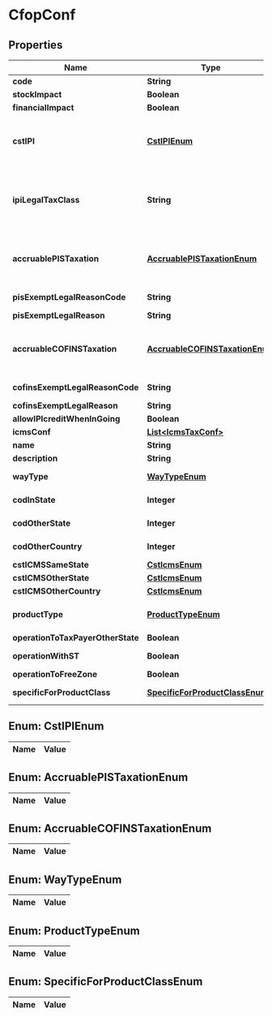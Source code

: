 
# CfopConf

## Properties
Name | Type | Description | Notes
------------ | ------------- | ------------- | -------------
**code** | **String** | main unique identificator | 
**stockImpact** | **Boolean** | Inform that the process has inventory impact. |  [optional]
**financialImpact** | **Boolean** | Inform that the process has financial impact. |  [optional]
**cstIPI** | [**CstIPIEnum**](#CstIPIEnum) | Inform if this process is subject to IPI taxation on output process - &#39;T&#39;  # TAXABLE - &#39;Z&#39;  # TAXABLE WITH RATE&#x3D;0.00 - &#39;E&#39;  # EXEMPT - &#39;H&#39;  # SUSPENDED - &#39;N&#39;  # NO TAXABLE     - &#39;I&#39;  # IMMUNE - &#39;O&#39;  # OTHER - &#39;OZ&#39; # OTHER AND ZERO VALUES  |  [optional]
**ipiLegalTaxClass** | **String** | Legal tax classificação for IPI (enquadramento) When the processo has CST IPI 52 or 54, is mandatory inform Reason Code, see Anexo XIV - Código de Enquadramento Legal do IPI from  http://www.nfe.fazenda.gov.br/portal/exibirArquivo.aspx?conteudo&#x3D;mCnJajU4BKU&#x3D;  |  [optional]
**accruablePISTaxation** | [**AccruablePISTaxationEnum**](#AccruablePISTaxationEnum) | Inform if this item by nature is subject to PIS taxation or exempt - &#39;T&#39; # TAXABLE - &#39;Z&#39; # TAXABLE WITH RATE&#x3D;0.00 - &#39;E&#39; # EXEMPT - &#39;H&#39; # SUSPENDED - &#39;N&#39; # NO TAXABLE - &#39;O&#39; # OTHER - &#39;OZ&#39;# OTHER AND ZERO VALUES  |  [optional]
**pisExemptLegalReasonCode** | **String** | When exempt, taxable with zero, suspended, not taxable, this field holds the official code number |  [optional]
**pisExemptLegalReason** | **String** | When specifi reason, this field has the description |  [optional]
**accruableCOFINSTaxation** | [**AccruableCOFINSTaxationEnum**](#AccruableCOFINSTaxationEnum) | Inform if this item by nature is subject to COFINS taxation or exempt - &#39;T&#39;  # TAXABLE - &#39;Z&#39;  # TAXABLE WITH RATE&#x3D;0.00 - &#39;E&#39;  # EXEMPT - &#39;H&#39;  # SUSPENDED - &#39;N&#39;  # NO TAXABLE     - &#39;O&#39;  # OTHER - &#39;OZ&#39; # OTHER AND ZERO VALUES  |  [optional]
**cofinsExemptLegalReasonCode** | **String** | When exempt, taxable with zero, suspended, not taxable, this field holds the official code number |  [optional]
**cofinsExemptLegalReason** | **String** | When specifi reason, this field has the description |  [optional]
**allowIPIcreditWhenInGoing** | **Boolean** | Inform that the process allow IPI credit to Input process |  [optional]
**icmsConf** | [**List&lt;IcmsTaxConf&gt;**](IcmsTaxConf.md) | the map key is state code |  [optional]
**name** | **String** |  | 
**description** | **String** |  |  [optional]
**wayType** | [**WayTypeEnum**](#WayTypeEnum) | inform if the transaction is an operation to internalizing item or value |  [optional]
**codInState** | **Integer** | CFOP code (tax code operation) when the transactions are within the same state. |  [optional]
**codOtherState** | **Integer** | CFOP code (tax code operation) when the transactions are to another state. |  [optional]
**codOtherCountry** | **Integer** | CFOP code (tax code operation) when the transactions are to another country. |  [optional]
**cstICMSSameState** | [**CstIcmsEnum**](CstIcmsEnum.md) |  |  [optional]
**cstICMSOtherState** | [**CstIcmsEnum**](CstIcmsEnum.md) |  |  [optional]
**cstICMSOtherCountry** | [**CstIcmsEnum**](CstIcmsEnum.md) |  |  [optional]
**productType** | [**ProductTypeEnum**](#ProductTypeEnum) | this field is used to define right CFOP, one operation type can be specialized to item product, item merchandise or generic |  [optional]
**operationToTaxPayerOtherState** | **Boolean** | field used to indicate an operation to ICMS tax payer |  [optional]
**operationWithST** | **Boolean** | field used to indicate an operation to items sibject to ICMS-ST |  [optional]
**operationToFreeZone** | **Boolean** | field used to indicate an operation to free zone |  [optional]
**specificForProductClass** | [**SpecificForProductClassEnum**](#SpecificForProductClassEnum) | field used to indicate an operation to some product class specifically |  [optional]


<a name="CstIPIEnum"></a>
## Enum: CstIPIEnum
Name | Value
---- | -----


<a name="AccruablePISTaxationEnum"></a>
## Enum: AccruablePISTaxationEnum
Name | Value
---- | -----


<a name="AccruableCOFINSTaxationEnum"></a>
## Enum: AccruableCOFINSTaxationEnum
Name | Value
---- | -----


<a name="WayTypeEnum"></a>
## Enum: WayTypeEnum
Name | Value
---- | -----


<a name="ProductTypeEnum"></a>
## Enum: ProductTypeEnum
Name | Value
---- | -----


<a name="SpecificForProductClassEnum"></a>
## Enum: SpecificForProductClassEnum
Name | Value
---- | -----



